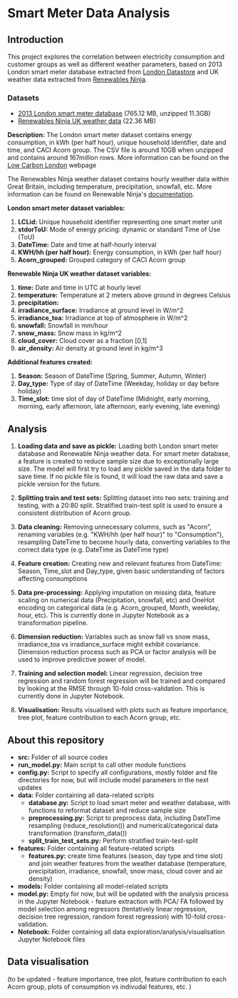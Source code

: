 # Smart Meter Data Analysis

## Introduction

This project explores the correlation between electricity consumption and customer groups as well as different weather parameters, based on 2013 London smart meter database extracted from [London Datastore](https://data.london.gov.uk/dataset/smartmeter-energy-use-data-in-london-households) and UK weather data extracted from [Renewables Ninja](https://www.renewables.ninja/).

### Datasets
* [2013 London smart meter database](https://data.london.gov.uk/download/smartmeter-energy-use-data-in-london-households/3527bf39-d93e-4071-8451-df2ade1ea4f2/Power-Networks-LCL-June2015(withAcornGps).zip) (765.12 MB, unzipped 11.3GB)
* [Renewables Ninja UK weather data](https://www.renewables.ninja/country_downloads/GB/ninja_weather_country_GB_merra-2_land_area_weighted.csv) (22.36 MB)

**Description:**
The London smart meter dataset contains energy consumption, in kWh (per half hour), unique household identifier, date and time, and CACI Acorn group. The CSV file is around 10GB when unzipped and contains around 167million rows. More information can be found on the [Low Carbon London](https://innovation.ukpowernetworks.co.uk/) webpage

The Renewables Ninja weather dataset contains hourly weather data within Great Britain, including temperature, precipitation, snowfall, etc. More information can be found on Renewable Ninja's [documentation](https://www.renewables.ninja/documentation).

**London smart meter dataset variables:**
1. **LCLid:** Unique household identifier representing one smart meter unit
1. **stdorToU:** Mode of energy pricing: dynamic or standard Time of Use (ToU)
1. **DateTime:** Date and time at half-hourly interval
1. **KWH/hh (per half hour):** Energy consumption, in kWh (per half hour)
1. **Acorn_grouped:** Grouped category of CACI Acorn group

**Renewable Ninja UK weather dataset variables:**
1. **time:** Date and time in UTC at hourly level
1. **temperature:** Temperature at 2 meters above ground in degrees Celsius
1. **precipitation:** 
1. **irradiance_surface:** Irradiance at ground level in W/m^2 
1. **irradiance_toa:** Irradiance at top of atmosphere in W/m^2 
1. **snowfall:** Snowfall in mm/hour
1. **snow_mass:** Snow mass in kg/m^2
1. **cloud_cover:** Cloud cover as a fraction [0,1]
1. **air_density:** Air density at ground level in kg/m^3

**Additional features created:**
1. **Season:** Season of DateTime (Spring, Summer, Autumn, Winter)
1. **Day_type:** Type of day of DateTime (Weekday, holiday or day before holiday)
1. **Time_slot:** time slot of day of DateTime (Midnight, early morning, morning, early afternoon, late afternoon, early evening, late evening)

## Analysis
1. **Loading data and save as pickle:** Loading both London smart meter database and Renewable Ninja weather data. For smart meter database, a feature is created to reduce sample size due to exceptionally large size. The model will first try to load any pickle saved in the data folder to save time. If no pickle file is found, it will load the raw data and save a pickle version for the future. 

1. **Splitting train and test sets:** Splitting dataset into two sets: training and testing, with a 20:80 split. Stratified train-test split is used to ensure a consistent distribution of Acorn group. 

1. **Data cleaning:** Removing unnecessary columns, such as "Acorn", renaming variables (e.g. "KWH/hh (per half hour)" to "Consumption"), resampling DateTime to become hourly data, converting variables to the correct data type (e.g. DateTime as DateTime type)

1. **Feature creation:** Creating new and relevant features from DateTime: Season, Time_slot and Day_type, given basic understanding of factors affecting consumptions

1. **Data pre-processing:** Applying imputation on missing data, feature scaling on numerical data (Precipitation, snowfall, etc) and OneHot encoding on categorical data (e.g. Acorn_grouped, Month, weekday, hour, etc). This is currently done in Jupyter Notebook as a transformation pipeline.

1. **Dimension reduction:** Variables such as snow fall vs snow mass, irradiance_toa vs irradiance_surface might exhibit covariance. Dimension reduction process such as PCA or factor analysis will be used to improve predictive power of model.

1. **Training and selection model:** Linear regression, decision tree regression and random forest regression will be trained and compared by looking at the RMSE through 10-fold cross-validation. This is currently done in Jupyter Notebook. 

1. **Visualisation:** Results visualised with plots such as feature importance, tree plot, feature contribution to each Acorn group, etc. 

## About this repository
* **src:** Folder of all source codes
 * **run_model.py:** Main script to call other module functions
 * **config.py:** Script to specify all configurations, mostly folder and file directories for now, but will include model parameters in the next updates
 * **data:** Folder containing all data-related scripts
   * **database.py:** Script to load smart meter and weather database, with functions to reformat dataset and reduce sample size
   * **preprocessing.py:** Script to preprocess data, including DateTime resampling (reduce_resolution()) and numerical/categorical data transformation (transform_data())
   * **split_train_test_sets.py:** Perform stratified train-test-split
 * **features:** Folder containing all feature-related scripts
   * **features.py:** create time features (season, day type and time slot) and join weather features from the weather database (temperature, precipitation, irradiance, snowfall, snow mass, cloud cover and air density)
 * **models:** Folder containing all model-related scripts
  * **model.py:** Empty for now, but  will be updated with the analysis process in the Jupyter Notebook - feature extraction with PCA/ FA followed by model selection among regressors (tentatively linear regression, decision tree regression, random forest regression) with 10-fold cross-validation.
* **Notebook:** Folder containing all data exploration/analysis/visualisation Jupyter Notebook files

## Data visualisation
(to be updated - feature importance, tree plot, feature contribution to each Acorn group, plots of consumption vs indivudal features, etc. )
